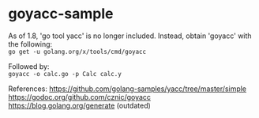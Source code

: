 # goyacc-sample

As of 1.8, 'go tool yacc' is no longer included. Instead, obtain 'goyacc' with the following:  
```go get -u golang.org/x/tools/cmd/goyacc``` 
 
 
Followed by:  
```goyacc -o calc.go -p Calc calc.y``` 
 
 
References:
https://github.com/golang-samples/yacc/tree/master/simple  
https://godoc.org/github.com/cznic/goyacc  
https://blog.golang.org/generate (outdated)  


